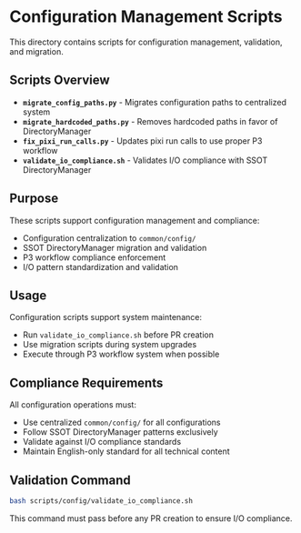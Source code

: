 # Configuration Management Scripts

This directory contains scripts for configuration management, validation, and migration.

## Scripts Overview

- **`migrate_config_paths.py`** - Migrates configuration paths to centralized system
- **`migrate_hardcoded_paths.py`** - Removes hardcoded paths in favor of DirectoryManager
- **`fix_pixi_run_calls.py`** - Updates pixi run calls to use proper P3 workflow
- **`validate_io_compliance.sh`** - Validates I/O compliance with SSOT DirectoryManager

## Purpose

These scripts support configuration management and compliance:
- Configuration centralization to `common/config/`
- SSOT DirectoryManager migration and validation
- P3 workflow compliance enforcement
- I/O pattern standardization and validation

## Usage

Configuration scripts support system maintenance:
- Run `validate_io_compliance.sh` before PR creation
- Use migration scripts during system upgrades
- Execute through P3 workflow system when possible

## Compliance Requirements

All configuration operations must:
- Use centralized `common/config/` for all configurations
- Follow SSOT DirectoryManager patterns exclusively
- Validate against I/O compliance standards
- Maintain English-only standard for all technical content

## Validation Command

```bash
bash scripts/config/validate_io_compliance.sh
```

This command must pass before any PR creation to ensure I/O compliance.